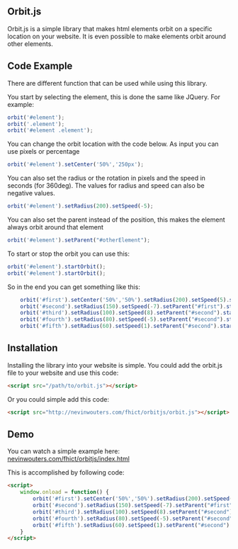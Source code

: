 ## Orbit.js

Orbit.js is a simple library that makes html elements orbit on a specific location on your website.
It is even possible to make elements orbit around other elements.

## Code Example

There are different function that can be used while using this library.

You start by selecting the element, this is done the same like JQuery. For example:
```javascript
orbit('#element');
orbit('.element');
orbit('#element .element');
```
You can change the orbit location with the code below. As input you can use pixels or percentage
```javascript
orbit('#element').setCenter('50%','250px');
```

You can also set the radius or the rotation in pixels and the speed in seconds (for 360deg). The values for radius and speed can also be negative values.
```javascript
orbit('#element').setRadius(200).setSpeed(-5);
```

You can also set the parent instead of the position, this makes the element always orbit around that element
```javascript
orbit('#element').setParent("#otherElement");
```

To start or stop the orbit you can use this:
```javascript
orbit('#element').startOrbit();
orbit('#element').startOrbit();
```

So in the end you can get something like this:

```javascript
	orbit('#first').setCenter('50%','50%').setRadius(200).setSpeed(5).startOrbit();
	orbit('#second').setRadius(150).setSpeed(-7).setParent("#first").startOrbit();
	orbit('#third').setRadius(100).setSpeed(8).setParent("#second").startOrbit();
	orbit('#fourth').setRadius(80).setSpeed(-5).setParent("#second").startOrbit();
	orbit('#fifth').setRadius(60).setSpeed(1).setParent("#second").startOrbit();
```

## Installation

Installing the library into your website is simple. 
You could add the orbit.js file to your website and use this code:

```html
<script src="/path/to/orbit.js"></script>
```

Or you could simple add this code:

```html
<script src="http://nevinwouters.com/fhict/orbitjs/orbit.js"></script>
```

## Demo

You can watch a simple example here:
[nevinwouters.com/fhict/orbitjs/index.html](http://nevinwouters.com/fhict/orbitjs/)

This is accomplished by following code:
```html
<script>
	window.onload = function() {
		orbit('#first').setCenter('50%','50%').setRadius(200).setSpeed(5).startOrbit();
		orbit('#second').setRadius(150).setSpeed(-7).setParent("#first").startOrbit();
		orbit('#third').setRadius(100).setSpeed(8).setParent("#second").startOrbit();
		orbit('#fourth').setRadius(80).setSpeed(-5).setParent("#second").startOrbit();
		orbit('#fifth').setRadius(60).setSpeed(1).setParent("#second").startOrbit();
	}
</script>
```